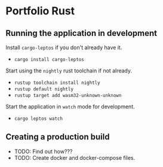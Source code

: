 # Portfolio Rust

## Running the application in development 

Install `cargo-leptos` if you don't already have it.
- `cargo install cargo-leptos`

Start using the `nightly` rust toolchain if not already.
- `rustup toolchain install nightly`
- `rustup default nightly`
- `rustup target add wasm32-unknown-unknown`

Start the application in `watch` mode for development.
- `cargo leptos watch`

## Creating a production build
- TODO: Find out how???
- TODO: Create docker and docker-compose files.